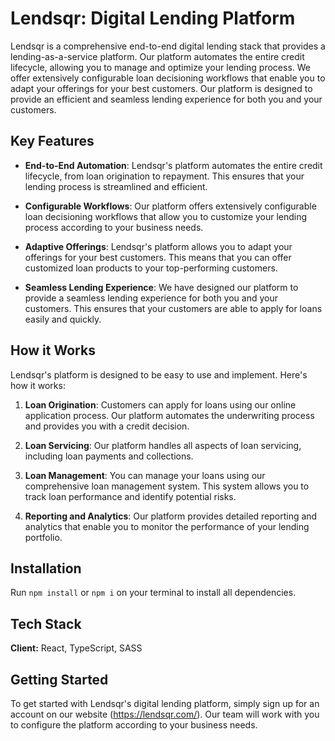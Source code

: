 

# Lendsqr: Digital Lending Platform

Lendsqr is a comprehensive end-to-end digital lending stack that provides a lending-as-a-service platform. Our platform automates the entire credit lifecycle, allowing you to manage and optimize your lending process. We offer extensively configurable loan decisioning workflows that enable you to adapt your offerings for your best customers. Our platform is designed to provide an efficient and seamless lending experience for both you and your customers.

## Key Features

- **End-to-End Automation**: Lendsqr's platform automates the entire credit lifecycle, from loan origination to repayment. This ensures that your lending process is streamlined and efficient.

- **Configurable Workflows**: Our platform offers extensively configurable loan decisioning workflows that allow you to customize your lending process according to your business needs.

- **Adaptive Offerings**: Lendsqr's platform allows you to adapt your offerings for your best customers. This means that you can offer customized loan products to your top-performing customers.

- **Seamless Lending Experience**: We have designed our platform to provide a seamless lending experience for both you and your customers. This ensures that your customers are able to apply for loans easily and quickly.

## How it Works

Lendsqr's platform is designed to be easy to use and implement. Here's how it works:

1. **Loan Origination**: Customers can apply for loans using our online application process. Our platform automates the underwriting process and provides you with a credit decision.

2. **Loan Servicing**: Our platform handles all aspects of loan servicing, including loan payments and collections.

3. **Loan Management**: You can manage your loans using our comprehensive loan management system. This system allows you to track loan performance and identify potential risks.

4. **Reporting and Analytics**: Our platform provides detailed reporting and analytics that enable you to monitor the performance of your lending portfolio.

## Installation

Run `npm install` or `npm i` on your terminal to install all dependencies.

## Tech Stack

**Client:** React, TypeScript, SASS

## Getting Started

To get started with Lendsqr's digital lending platform, simply sign up for an account on our website (https://lendsqr.com/). Our team will work with you to configure the platform according to your business needs.

